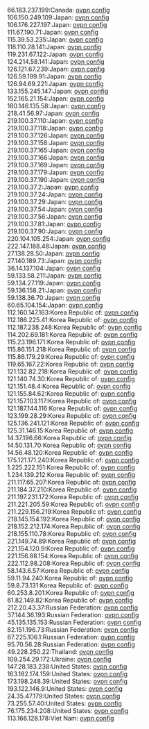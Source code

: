 66.183.237.199:Canada: [ovpn config](vpn/66_183_237_199.ovpn)  
106.150.249.109:Japan: [ovpn config](vpn/106_150_249_109.ovpn)  
106.176.227.197:Japan: [ovpn config](vpn/106_176_227_197.ovpn)  
111.67.190.71:Japan: [ovpn config](vpn/111_67_190_71.ovpn)  
115.39.53.235:Japan: [ovpn config](vpn/115_39_53_235.ovpn)  
118.110.28.141:Japan: [ovpn config](vpn/118_110_28_141.ovpn)  
119.231.67.122:Japan: [ovpn config](vpn/119_231_67_122.ovpn)  
124.214.58.141:Japan: [ovpn config](vpn/124_214_58_141.ovpn)  
126.121.67.239:Japan: [ovpn config](vpn/126_121_67_239.ovpn)  
126.59.199.91:Japan: [ovpn config](vpn/126_59_199_91.ovpn)  
126.94.69.221:Japan: [ovpn config](vpn/126_94_69_221.ovpn)  
133.155.245.147:Japan: [ovpn config](vpn/133_155_245_147.ovpn)  
152.165.21.154:Japan: [ovpn config](vpn/152_165_21_154.ovpn)  
180.146.135.58:Japan: [ovpn config](vpn/180_146_135_58.ovpn)  
218.41.56.97:Japan: [ovpn config](vpn/218_41_56_97.ovpn)  
219.100.37.110:Japan: [ovpn config](vpn/219_100_37_110.ovpn)  
219.100.37.118:Japan: [ovpn config](vpn/219_100_37_118.ovpn)  
219.100.37.126:Japan: [ovpn config](vpn/219_100_37_126.ovpn)  
219.100.37.158:Japan: [ovpn config](vpn/219_100_37_158.ovpn)  
219.100.37.165:Japan: [ovpn config](vpn/219_100_37_165.ovpn)  
219.100.37.166:Japan: [ovpn config](vpn/219_100_37_166.ovpn)  
219.100.37.169:Japan: [ovpn config](vpn/219_100_37_169.ovpn)  
219.100.37.179:Japan: [ovpn config](vpn/219_100_37_179.ovpn)  
219.100.37.190:Japan: [ovpn config](vpn/219_100_37_190.ovpn)  
219.100.37.2:Japan: [ovpn config](vpn/219_100_37_2.ovpn)  
219.100.37.24:Japan: [ovpn config](vpn/219_100_37_24.ovpn)  
219.100.37.29:Japan: [ovpn config](vpn/219_100_37_29.ovpn)  
219.100.37.54:Japan: [ovpn config](vpn/219_100_37_54.ovpn)  
219.100.37.56:Japan: [ovpn config](vpn/219_100_37_56.ovpn)  
219.100.37.81:Japan: [ovpn config](vpn/219_100_37_81.ovpn)  
219.100.37.90:Japan: [ovpn config](vpn/219_100_37_90.ovpn)  
220.104.105.254:Japan: [ovpn config](vpn/220_104_105_254.ovpn)  
222.147.188.48:Japan: [ovpn config](vpn/222_147_188_48.ovpn)  
27.138.28.50:Japan: [ovpn config](vpn/27_138_28_50.ovpn)  
27.140.189.73:Japan: [ovpn config](vpn/27_140_189_73.ovpn)  
36.14.137.104:Japan: [ovpn config](vpn/36_14_137_104.ovpn)  
59.133.58.211:Japan: [ovpn config](vpn/59_133_58_211.ovpn)  
59.134.27.119:Japan: [ovpn config](vpn/59_134_27_119.ovpn)  
59.136.158.21:Japan: [ovpn config](vpn/59_136_158_21.ovpn)  
59.138.36.70:Japan: [ovpn config](vpn/59_138_36_70.ovpn)  
60.65.104.154:Japan: [ovpn config](vpn/60_65_104_154.ovpn)  
112.160.147.163:Korea Republic of: [ovpn config](vpn/112_160_147_163.ovpn)  
112.186.225.41:Korea Republic of: [ovpn config](vpn/112_186_225_41.ovpn)  
112.187.238.248:Korea Republic of: [ovpn config](vpn/112_187_238_248.ovpn)  
114.202.69.181:Korea Republic of: [ovpn config](vpn/114_202_69_181.ovpn)  
115.23.196.171:Korea Republic of: [ovpn config](vpn/115_23_196_171.ovpn)  
115.86.151.218:Korea Republic of: [ovpn config](vpn/115_86_151_218.ovpn)  
115.86.179.29:Korea Republic of: [ovpn config](vpn/115_86_179_29.ovpn)  
119.65.167.22:Korea Republic of: [ovpn config](vpn/119_65_167_22.ovpn)  
121.132.82.218:Korea Republic of: [ovpn config](vpn/121_132_82_218.ovpn)  
121.140.74.30:Korea Republic of: [ovpn config](vpn/121_140_74_30.ovpn)  
121.151.48.4:Korea Republic of: [ovpn config](vpn/121_151_48_4.ovpn)  
121.155.84.62:Korea Republic of: [ovpn config](vpn/121_155_84_62.ovpn)  
121.157.103.117:Korea Republic of: [ovpn config](vpn/121_157_103_117.ovpn)  
121.187.144.116:Korea Republic of: [ovpn config](vpn/121_187_144_116.ovpn)  
123.199.28.29:Korea Republic of: [ovpn config](vpn/123_199_28_29.ovpn)  
125.136.241.121:Korea Republic of: [ovpn config](vpn/125_136_241_121.ovpn)  
125.31.146.15:Korea Republic of: [ovpn config](vpn/125_31_146_15.ovpn)  
14.37.196.66:Korea Republic of: [ovpn config](vpn/14_37_196_66.ovpn)  
14.50.131.70:Korea Republic of: [ovpn config](vpn/14_50_131_70.ovpn)  
14.56.48.120:Korea Republic of: [ovpn config](vpn/14_56_48_120.ovpn)  
175.121.171.240:Korea Republic of: [ovpn config](vpn/175_121_171_240.ovpn)  
1.225.222.151:Korea Republic of: [ovpn config](vpn/1_225_222_151.ovpn)  
1.234.139.212:Korea Republic of: [ovpn config](vpn/1_234_139_212.ovpn)  
211.117.65.207:Korea Republic of: [ovpn config](vpn/211_117_65_207.ovpn)  
211.184.37.210:Korea Republic of: [ovpn config](vpn/211_184_37_210.ovpn)  
211.197.231.172:Korea Republic of: [ovpn config](vpn/211_197_231_172.ovpn)  
211.221.205.59:Korea Republic of: [ovpn config](vpn/211_221_205_59.ovpn)  
211.229.156.219:Korea Republic of: [ovpn config](vpn/211_229_156_219.ovpn)  
218.145.154.192:Korea Republic of: [ovpn config](vpn/218_145_154_192.ovpn)  
218.152.212.174:Korea Republic of: [ovpn config](vpn/218_152_212_174.ovpn)  
218.155.110.78:Korea Republic of: [ovpn config](vpn/218_155_110_78.ovpn)  
221.149.74.89:Korea Republic of: [ovpn config](vpn/221_149_74_89.ovpn)  
221.154.120.9:Korea Republic of: [ovpn config](vpn/221_154_120_9.ovpn)  
221.156.88.154:Korea Republic of: [ovpn config](vpn/221_156_88_154.ovpn)  
222.112.98.208:Korea Republic of: [ovpn config](vpn/222_112_98_208.ovpn)  
58.143.6.57:Korea Republic of: [ovpn config](vpn/58_143_6_57.ovpn)  
59.11.94.240:Korea Republic of: [ovpn config](vpn/59_11_94_240.ovpn)  
59.8.73.131:Korea Republic of: [ovpn config](vpn/59_8_73_131.ovpn)  
60.253.8.201:Korea Republic of: [ovpn config](vpn/60_253_8_201.ovpn)  
61.82.149.82:Korea Republic of: [ovpn config](vpn/61_82_149_82.ovpn)  
212.20.43.37:Russian Federation: [ovpn config](vpn/212_20_43_37.ovpn)  
37.144.36.193:Russian Federation: [ovpn config](vpn/37_144_36_193.ovpn)  
45.135.135.153:Russian Federation: [ovpn config](vpn/45_135_135_153.ovpn)  
82.151.196.73:Russian Federation: [ovpn config](vpn/82_151_196_73.ovpn)  
87.225.106.1:Russian Federation: [ovpn config](vpn/87_225_106_1.ovpn)  
95.70.56.28:Russian Federation: [ovpn config](vpn/95_70_56_28.ovpn)  
49.228.250.22:Thailand: [ovpn config](vpn/49_228_250_22.ovpn)  
109.254.29.172:Ukraine: [ovpn config](vpn/109_254_29_172.ovpn)  
147.28.183.238:United States: [ovpn config](vpn/147_28_183_238.ovpn)  
163.182.174.159:United States: [ovpn config](vpn/163_182_174_159.ovpn)  
173.198.248.39:United States: [ovpn config](vpn/173_198_248_39.ovpn)  
193.122.146.9:United States: [ovpn config](vpn/193_122_146_9.ovpn)  
24.35.47.179:United States: [ovpn config](vpn/24_35_47_179.ovpn)  
73.255.57.40:United States: [ovpn config](vpn/73_255_57_40.ovpn)  
76.175.234.208:United States: [ovpn config](vpn/76_175_234_208.ovpn)  
113.166.128.178:Viet Nam: [ovpn config](vpn/113_166_128_178.ovpn)  
